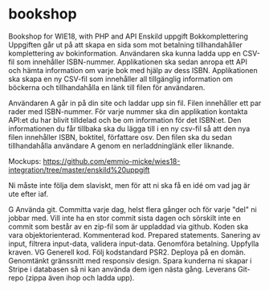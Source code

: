 # bookshop
Bookshop for WIE18, with PHP and API
Enskild uppgift
Bokkomplettering
Uppgiften går ut på att skapa en sida som mot betalning tillhandahåller komplettering av bokinformation. Användaren ska kunna ladda upp en CSV-fil som innehåller ISBN-nummer. Applikationen ska sedan anropa ett API och hämta information om varje bok med hjälp av dess ISBN. Applikationen ska skapa en ny CSV-fil som innehåller all tillgänglig information om böckerna och tillhandahålla en länk till filen för användaren.

Användaren A går in på din site och laddar upp sin fil. Filen innehåller ett par rader med ISBN-nummer. För varje nummer ska din applikation kontakta API:et du har blivit tilldelad och be om information för det ISBN:et. Den informationen du får tillbaka ska du lägga till i en ny csv-fil så att den nya filen innehåller ISBN, boktitel, författare osv. Den filen ska du sedan tillhandahålla användare A genom en nerladdninglänk eller liknande.

Mockups: https://github.com/emmio-micke/wies18-integration/tree/master/enskild%20uppgift

Ni måste inte följa dem slaviskt, men för att ni ska få en idé om vad jag är ute efter iaf.

G
Använda git. Committa varje dag, helst flera gånger och för varje "del" ni jobbar med. Vill inte ha en stor commit sista dagen och sörskilt inte en commit som består av en zip-fil som är uppladdad via github.
Koden ska vara objektorienterad.
Kommenterad kod.
Prepared statements.
Sanering av input, filtrera input-data, validera input-data.
Genomföra betalning.
Uppfylla kraven.
VG
Generell kod.
Följ kodstandard PSR2.
Deploya på en domän.
Genomtänkt gränssnitt med responsiv design.
Spara kunderna ni skapar i Stripe i databasen så ni kan använda dem igen nästa gång.
Leverans
Git-repo (zippa även ihop och ladda upp).
